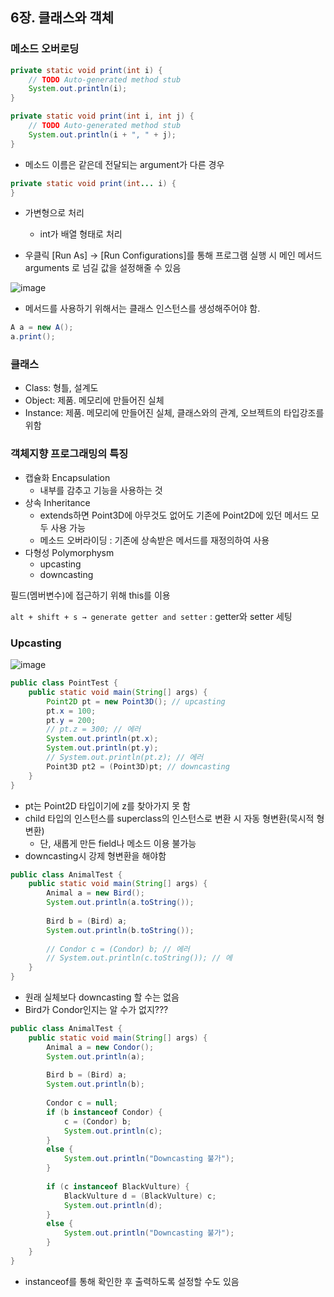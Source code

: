 ## 6장. 클래스와 객체

### 메소드 오버로딩

```java
private static void print(int i) {
	// TODO Auto-generated method stub
	System.out.println(i);
}

private static void print(int i, int j) {
	// TODO Auto-generated method stub
	System.out.println(i + ", " + j);
}
```

- 메소드 이름은 같은데 전달되는 argument가 다른 경우

```java
private static void print(int... i) {
}
```

- 가변형으로 처리
    - int가 배열 형태로 처리
    

- 우클릭 [Run As] → [Run Configurations]를 통해 프로그램 실행 시 메인 메서드 arguments 로 넘길 값을 설정해줄 수 있음

![image](https://github.com/sangeun99/hyundai-it-e-java-fullstack/assets/63828057/eab2dbeb-f52c-4dec-808a-e6db090486e2)


- 메서드를 사용하기 위해서는 클래스 인스턴스를 생성해주어야 함.

```java
A a = new A();
a.print();
```

### 클래스

- Class: 형틀, 설계도
- Object: 제품. 메모리에 만들어진 실체
- Instance: 제품. 메모리에 만들어진 실체, 클래스와의 관계, 오브젝트의 타입강조를 위함

### 객체지향 프로그래밍의 특징

- 캡슐화 Encapsulation
    - 내부를 감추고 기능을 사용하는 것
- 상속 Inheritance
    - extends하면 Point3D에 아무것도 없어도 기존에 Point2D에 있던 메서드 모두 사용 가능
    - 메소드 오버라이딩 : 기존에 상속받은 메서드를 재정의하여 사용
- 다형성 Polymorphysm
    - upcasting
    - downcasting

필드(멤버변수)에 접근하기 위해 this를 이용

`alt + shift + s → generate getter and setter` : getter와 setter 세팅

### Upcasting

![image](https://github.com/sangeun99/hyundai-it-e-java-fullstack/assets/63828057/367b44ba-9fcb-4f5a-af7d-2e678bd3bd4a)

```java
public class PointTest {
	public static void main(String[] args) {
		Point2D pt = new Point3D(); // upcasting
		pt.x = 100;
		pt.y = 200;
		// pt.z = 300; // 에러
		System.out.println(pt.x);
		System.out.println(pt.y);
		// System.out.println(pt.z); // 에러
		Point3D pt2 = (Point3D)pt; // downcasting
	}
}
```

- pt는 Point2D 타입이기에 z를 찾아가지 못 함
- child 타입의 인스턴스를 superclass의 인스턴스로 변환 시 자동 형변환(묵시적 형변환)
    - 단, 새롭게 만든 field나 메소드 이용 불가능
- downcasting시 강제 형변환을 해야함

```java
public class AnimalTest {	
	public static void main(String[] args) {
		Animal a = new Bird();
		System.out.println(a.toString());
		
		Bird b = (Bird) a;
		System.out.println(b.toString());
		
		// Condor c = (Condor) b; // 에러
		// System.out.println(c.toString()); // 에
	}
}
```

- 원래 실체보다 downcasting 할 수는 없음
- Bird가 Condor인지는 알 수가 없지???

```java
public class AnimalTest {	
	public static void main(String[] args) {
		Animal a = new Condor();
		System.out.println(a);
		
		Bird b = (Bird) a;
		System.out.println(b);
		
		Condor c = null;
		if (b instanceof Condor) {
			c = (Condor) b;
			System.out.println(c);
		}
		else {
			System.out.println("Downcasting 불가");
		}
		
		if (c instanceof BlackVulture) {
			BlackVulture d = (BlackVulture) c;
			System.out.println(d);
		}
		else {
			System.out.println("Downcasting 불가");
		}
	}
}
```

- instanceof를 통해 확인한 후 출력하도록 설정할 수도 있음